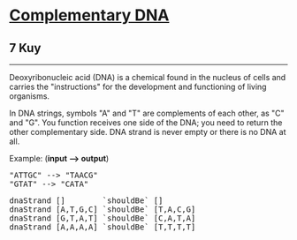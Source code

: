 <h1><a href="https://www.codewars.com/kata/554e4a2f232cdd87d9000038">Complementary DNA</a></h1>
<h2>7 Kuy</h2>
<hr>
<p>Deoxyribonucleic acid (DNA) is a chemical found in the nucleus of cells and carries the "instructions" 
for the development and functioning of living organisms.</p>
<p>In DNA strings, symbols "A" and "T" are complements of each other, 
as "C" and "G". You function receives one side of the DNA; 
you need to return the other complementary side. 
DNA strand is never empty or there is no DNA at all.</p>
<p>Example: (<strong>input --> output</strong>)</p>
<pre>
"ATTGC" --> "TAACG"
"GTAT" --> "CATA"
</pre>
<pre>
dnaStrand []        `shouldBe` []
dnaStrand [A,T,G,C] `shouldBe` [T,A,C,G]
dnaStrand [G,T,A,T] `shouldBe` [C,A,T,A]
dnaStrand [A,A,A,A] `shouldBe` [T,T,T,T]
</pre>